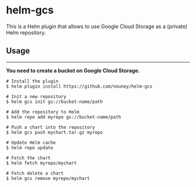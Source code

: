 # helm-gcs
This is a Helm plugin that allows to use Google Cloud Storage as a (private) Helm repository.

## Usage
---

**You need to create a bucket on Google Cloud Storage.**

```shell
# Install the plugin
$ helm plugin install https://github.com/nouney/helm-gcs

# Init a new repository
$ helm gcs init gs://bucket-name/path

# Add the repository to Helm
$ helm repo add myrepo gs://bucket-name/path

# Push a chart into the repository
$ helm gcs push mychart.tar.gz myrepo

# Update Helm cache
$ helm repo update

# Fetch the chart
$ helm fetch myrepo/mychart

# Fetch delete a chart
$ helm gcs remove myrepo/mychart
```
